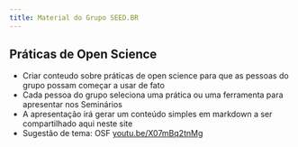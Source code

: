 ```yaml
---
title: Material do Grupo SEED.BR
---
```


## Práticas de Open Science

- Criar conteudo sobre práticas de open science para que as pessoas do grupo possam começar a usar de fato
- Cada pessoa do grupo seleciona uma prática ou uma ferramenta para apresentar nos Seminários
- A apresentação irá gerar um conteúdo simples em markdown a ser compartilhado aqui neste site
- Sugestão de tema: OSF [youtu.be/X07mBq2tnMg](https://youtu.be/X07mBq2tnMg)
